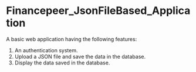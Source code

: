 # Financepeer_JsonFileBased_Application
A basic web application having the following features: 
1. An authentication system. 
2. Upload a JSON file and save the data in the database. 
3. Display the data saved in the database.
